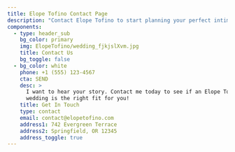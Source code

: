 ```yaml
---
title: Elope Tofino Contact Page
description: "Contact Elope Tofino to start planning your perfect intimate wedding "
components:
  - type: header_sub
    bg_color: primary
    img: ElopeTofino/wedding_fjkjslXvm.jpg
    title: Contact Us
    bg_toggle: false
  - bg_color: white
    phone: +1 (555) 123-4567
    cta: SEND
    desc: >
      I want to hear your story. Contact me today to see if an Elope Tofino
      wedding is the right fit for you! 
    title: Get In Touch
    type: contact
    email: contact@elopetofino.com
    address1: 742 Evergreen Terrace
    address2: Springfield, OR 12345
    address_toggle: true
---
```

